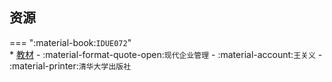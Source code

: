 ## 资源  
=== ":material-book:`IDUE072`"  
    * [教材](http://api.cqu-openlib.cn/file?key=ixwHg35truni) - :material-format-quote-open:`现代企业管理` - :material-account:`王关义` - :material-printer:`清华大学出版社`  